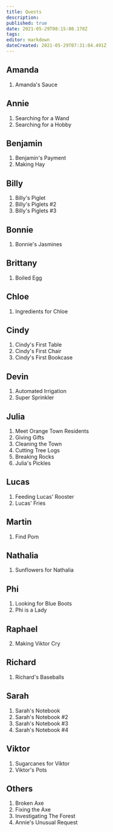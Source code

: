 ```yaml
---
title: Quests
description: 
published: true
date: 2021-05-29T08:15:08.178Z
tags: 
editor: markdown
dateCreated: 2021-05-29T07:31:04.491Z
---
```


## Amanda

1. Amanda's Sauce

## Annie

1. Searching for a Wand
2. Searching for a Hobby

## Benjamin

1. Benjamin's Payment
2. Making Hay

## Billy

1. Billy's Piglet
2. Billy's Piglets #2
3. Billy's Piglets #3

## Bonnie

1. Bonnie's Jasmines

## Brittany

1. Boiled Egg

## Chloe

1. Ingredients for Chloe

## Cindy

1. Cindy's First Table
2. Cindy's First Chair
3. Cindy's First Bookcase

## Devin

1. Automated Irrigation
2. Super Sprinkler

## Julia

1. Meet Orange Town Residents
2. Giving Gifts
3. Cleaning the Town
4. Cutting Tree Logs
5. Breaking Rocks
6. Julia's Pickles

## Lucas

1. Feeding Lucas' Rooster
2. Lucas' Fries

## Martin

1. Find Pom

## Nathalia

1. Sunflowers for Nathalia

## Phi

1. Looking for Blue Boots
2. Phi is a Lady

## Raphael

2. Making Viktor Cry

## Richard

1. Richard's Baseballs

## Sarah

1. Sarah's Notebook
2. Sarah's Notebook #2
3. Sarah's Notebook #3
4. Sarah's Notebook #4

## Viktor

1. Sugarcanes for Viktor
2. Viktor's Pots

## Others

1. Broken Axe
2. Fixing the Axe
2. Investigating The Forest
3. Annie's Unusual Request
